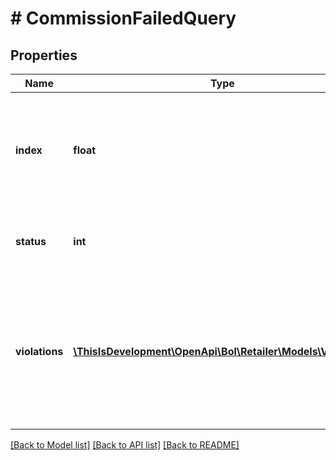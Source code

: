 # # CommissionFailedQuery

## Properties

Name | Type | Description | Notes
------------ | ------------- | ------------- | -------------
**index** | **float** | This provides the location of the entity where it was provided in the original response body. |
**status** | **int** | HTTP status code for individual entity operation. |
**violations** | [**\ThisIsDevelopment\OpenApi\Bol\Retailer\Models\Violation[]**](Violation.md) | Outlines the list of violations encountered in the API for the specific index detailing the nature and reason for the issue. |

[[Back to Model list]](../../README.md#models) [[Back to API list]](../../README.md#endpoints) [[Back to README]](../../README.md)
